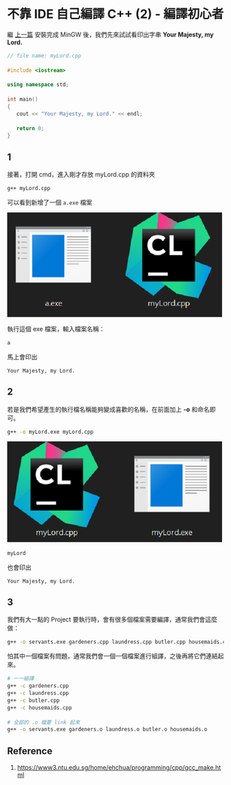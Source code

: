 # 不靠 IDE 自己編譯 C++ (2) - 編譯初心者


繼 [上一篇](https://eyzim.github.io/posts/compile_my_cpp_with_g++/) 安裝完成 MinGW 後，我們先來試試看印出字串 **Your Majesty, my Lord.**

```cpp
// file name: myLord.cpp

#include <iostream>

using namespace std;
 
int main() 
{
   cout << "Your Majesty, my Lord." << endl;

   return 0;
}
```
## 1
接著，打開 cmd，進入剛才存放 myLord.cpp 的資料夾
 
```bash
g++ myLord.cpp
```

可以看到新增了一個 `a.exe` 檔案


![](/images/compile_my_cpp_with_g++_2/a.exe_myLord.cpp.png)

執行這個 exe 檔案，輸入檔案名稱：

```bash
a
```
馬上會印出
```
Your Majesty, my Lord.
```

## 2

若是我們希望產生的執行檔名稱能夠變成喜歡的名稱，在前面加上 **-o** 和命名即可。

```bash
g++ -o myLord.exe myLord.cpp 
```

![](/images/compile_my_cpp_with_g++_2/myLord.exe_myLord.cpp.png)

```bash
myLord
```
也會印出
```
Your Majesty, my Lord.
```

## 3

我們有大一點的 Project 要執行時，會有很多個檔案需要編譯，通常我們會這麼做：

```bash
g++ -o servants.exe gardeners.cpp laundress.cpp butler.cpp housemaids.cpp
```

怕其中一個檔案有問題，通常我們會一個一個檔案進行組譯，之後再將它們連結起來。

```bash
# 一一組譯
g++ -c gardeners.cpp
g++ -c laundress.cpp
g++ -c butler.cpp
g++ -c housemaids.cpp

# 全部的 .o 檔要 link 起來
g++ -o servants.exe gardeners.o laundress.o butler.o housemaids.o
```

## Reference
1. https://www3.ntu.edu.sg/home/ehchua/programming/cpp/gcc_make.html

